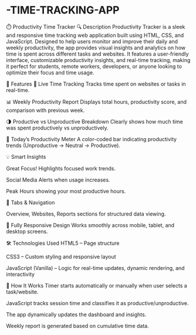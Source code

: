 # -TIME-TRACKING-APP
⏱️ Productivity Time Tracker
🔍 Description
Productivity Tracker is a sleek and responsive time tracking web application built using HTML, CSS, and JavaScript. Designed to help users monitor and improve their daily and weekly productivity, the app provides visual insights and analytics on how time is spent across different tasks and websites. It features a user-friendly interface, customizable productivity insights, and real-time tracking, making it perfect for students, remote workers, developers, or anyone looking to optimize their focus and time usage.

🚀 Features
🔄 Live Time Tracking
Tracks time spent on websites or tasks in real-time.

📊 Weekly Productivity Report
Displays total hours, productivity score, and comparison with previous week.

🌗 Productive vs Unproductive Breakdown
Clearly shows how much time was spent productively vs unproductively.

📅 Today’s Productivity Meter
A color-coded bar indicating productivity trends (Unproductive → Neutral → Productive).

💡 Smart Insights

Great Focus! Highlights focused work trends.

Social Media Alerts when usage increases.

Peak Hours showing your most productive hours.

📂 Tabs & Navigation

Overview, Websites, Reports sections for structured data viewing.

📱 Fully Responsive Design
Works smoothly across mobile, tablet, and desktop screens.

🛠️ Technologies Used
HTML5 – Page structure

CSS3 – Custom styling and responsive layout

JavaScript (Vanilla) – Logic for real-time updates, dynamic rendering, and interactivity

🧠 How It Works
Timer starts automatically or manually when user selects a task/website.

JavaScript tracks session time and classifies it as productive/unproductive.

The app dynamically updates the dashboard and insights.

Weekly report is generated based on cumulative time data.

